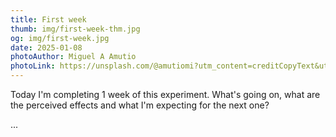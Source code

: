 ```yaml
---
title: First week
thumb: img/first-week-thm.jpg
og: img/first-week.jpg
date: 2025-01-08
photoAuthor: Miguel A Amutio
photoLink: https://unsplash.com/@amutiomi?utm_content=creditCopyText&utm_medium=referral&utm_source=unsplash
---
```


Today I'm completing 1 week of this experiment. What's going on, what are the perceived effects and what I'm expecting for the next one?

...